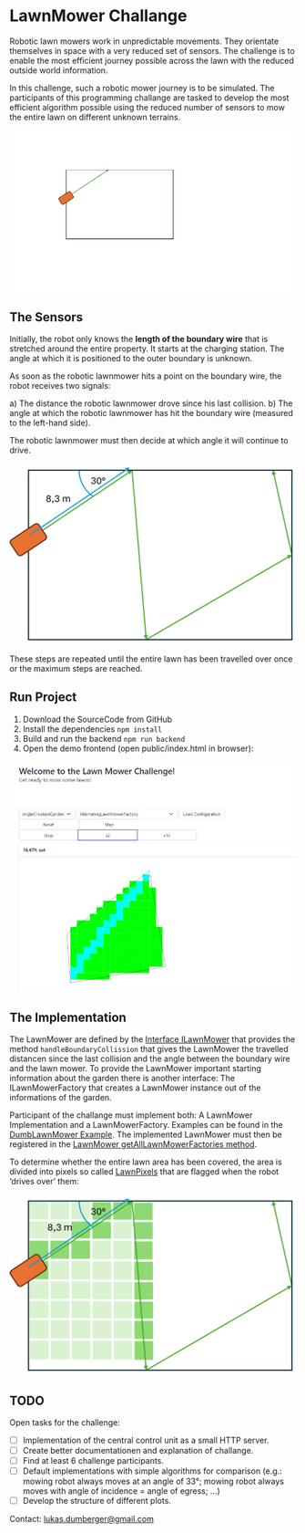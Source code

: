 # LawnMower Challange

Robotic lawn mowers work in unpredictable movements. They orientate themselves in space with a very reduced set of sensors. The challenge is to enable the most efficient journey possible across the lawn with the reduced outside world information.

In this challenge, such a robotic mower journey is to be simulated. The participants of this programming challange are tasked to develop the most efficient algorithm possible using the reduced number of sensors to mow the entire lawn on different unknown terrains.

![LawnMowerChallange-Gif.gif](LawnMowerChallange-Gif.gif)

## The Sensors

Initially, the robot only knows the **length of the boundary wire** that is stretched around the entire property. It starts at the charging station. The angle at which it is positioned to the outer boundary is unknown.

As soon as the robotic lawnmower hits a point on the boundary wire, the robot receives two signals: 

a) The distance the robotic lawnmower drove since his last collision. 
b) The angle at which the robotic lawnmower has hit the boundary wire (measured to the left-hand side).

The robotic lawnmower must then decide at which angle it will continue to drive.

![LawnMower-Sensors.png](LawnMower-Sensors.png)

These steps are repeated until the entire lawn has been travelled over once or the maximum steps are reached.

## Run Project

1. Download the SourceCode from GitHub
2. Install the dependencies `npm install`
3. Build and run the backend `npm run backend`
4. Open the demo frontend (open public/index.html in browser):

![Demo Screenshot](DemoScreenshot.png)

## The Implementation

The LawnMower are defined by the [Interface ILawnMower](/blob/main/src/LawnMower/LawnMowerInterface.ts) that provides the method `handleBoundaryCollission` that gives the LawnMower the travelled distancen since the last collision and the angle between the boundary wire and the lawn mower. To provide the LawnMower important starting information about the garden there is another interface: The ILawnMowerFactory that creates a LawnMower instance out of the informations of the garden.

Participant of the challange must implement both: A LawnMower Implementation and a LawnMowerFactory. Examples can be found in the [DumbLawnMower Example](/blob/main/src/LawnMower/Default/DumbLawnMower.ts). The implemented LawnMower must then be registered in the [LawnMower getAllLawnMowerFactories method](/blob/main/src/LawnMower/LawnMower.ts#L20).

To determine whether the entire lawn area has been covered, the area is divided into pixels so called [LawnPixels](https://github.com/DumbergerL/LawnMowerChallange/blob/main/src/Simulation/Lawn.ts#L13) that are flagged when the robot ‘drives over’ them:

![LawnMower-Implementation.png](LawnMower-Implementation.png)

## TODO

Open tasks for the challenge:

- [ ] Implementation of the central control unit as a small HTTP server.
- [ ] Create better documentationen and explanation of challange.
- [ ] Find at least 6 challenge participants.
- [ ] Default implementations with simple algorithms for comparison (e.g.: mowing robot always moves at an angle of 33°; mowing robot always moves with angle of incidence = angle of egress; ...)
- [ ] Develop the structure of different plots.

Contact: [lukas.dumberger@gmail.com](mailto:lukas.dumberger@gmail.com)
